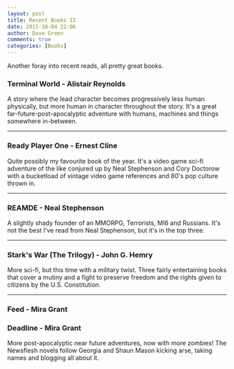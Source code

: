 ```yaml
---
layout: post
title: Recent Books II
date: 2011-10-04 22:06
author: Dave Green
comments: true
categories: [Books]
---
```

Another foray into recent reads, all pretty great books.

### Terminal World - Alistair Reynolds

A story where the lead character becomes progressively less human physically, but more human in character throughout the story. It's a great far-future-post-apocalyptic adventure with humans, machines and things somewhere in-between.

- - -

### Ready Player One - Ernest Cline

Quite possibly my favourite book of the year. It's a video game sci-fi adventure of the like conjured up by Neal Stephenson and Cory Doctorow with a bucketload of vintage video game references and 80's pop culture thrown in.

- - -

### REAMDE - Neal Stephenson

A slightly shady founder of an MMORPG, Terrorists, MI6 and Russians. It's not the best I've read from Neal Stephenson, but it's in the top three.

- - -

### Stark's War (The Trilogy) - John G. Hemry

More sci-fi, but this time with a military twist. Three fairly entertaining books that cover a mutiny and a fight to preserve freedom and the rights given to citizens by the U.S. Constitution.

- - -

### Feed - Mira Grant

### Deadline - Mira Grant

More post-apocalyptic near future adventures, now with more zombies! The Newsflesh novels follow Georgia and Shaun Mason kicking arse, taking names and blogging all about it.